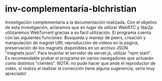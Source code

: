 # inv-complementaria-blchristian
 Investigación complementaria a la documentación realizada. Con el objetivo de esta investigación, aclaramos que en lugar de utilizar WebRTC y libp2p utilizaremos WebTorrent gracias a su facil utilización.
 El programa cuenta con las siguientes funciones:
    Busqueda y manejo de peers, creación y manipulación de magnet URI, reproducción de videos en la página, preservación de los magnets disponibles en un archivo JSON "magnets.json".
    Para levantar el servidor de server.js, utilizar "npm start". Es recomendable probar el programa en varios navegadores que actuarán como distintos "clientes".
NOTA: no pude hacer que ande el reproductor de video, si realiza al realizar la corrección tiene alguna sugerencia, sería muy apreciado! 
